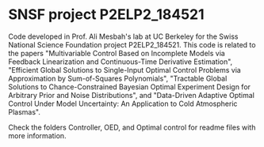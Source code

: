 # SNSF project P2ELP2_184521

Code developed in Prof. Ali Mesbah's lab at UC Berkeley for the Swiss National Science Foundation project P2ELP2_184521. This code is related to the papers "Multivariable Control Based on Incomplete Models via Feedback Linearization and Continuous-Time Derivative Estimation", "Efficient Global Solutions to Single-Input Optimal Control Problems via Approximation by Sum-of-Squares Polynomials", "Tractable Global Solutions to Chance-Constrained Bayesian Optimal Experiment Design for Arbitrary Prior and Noise Distributions", and "Data-Driven Adaptive Optimal Control Under Model Uncertainty: An Application to Cold Atmospheric Plasmas".

Check the folders Controller, OED, and Optimal control for readme files with more information.
